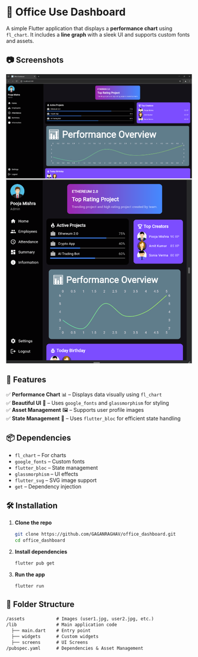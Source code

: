 # 📱 Office Use Dashboard

A simple Flutter application that displays a **performance chart** using `fl_chart`. It includes a **line graph** with a sleek UI and supports custom fonts and assets.  



## 📷 Screenshots  
<img src="assets/screenshot.png"> 
<img src="assets/tabletview.png" >  


## 🚀 Features  
✅ **Performance Chart** 📊 – Displays data visually using `fl_chart`  
✅ **Beautiful UI** 🎨 – Uses `google_fonts` and `glassmorphism` for styling  
✅ **Asset Management** 🖼️ – Supports user profile images  
✅ **State Management** 🔄 – Uses `flutter_bloc` for efficient state handling  

## 📦 Dependencies  
- `fl_chart` – For charts  
- `google_fonts` – Custom fonts  
- `flutter_bloc` – State management  
- `glassmorphism` – UI effects  
- `flutter_svg` – SVG image support  
- `get` – Dependency injection  

## 🛠 Installation  
1. **Clone the repo**  
   ```sh
   git clone https://github.com/GAGANRAGHAV/office_dashboard.git
   cd office_dashboard
   ```
2. **Install dependencies**  
   ```sh
   flutter pub get
   ```
3. **Run the app**  
   ```sh
   flutter run
   ```

## 📂 Folder Structure  
```
/assets            # Images (user1.jpg, user2.jpg, etc.)
/lib               # Main application code
  ├── main.dart    # Entry point
  ├── widgets      # Custom widgets
  ├── screens      # UI Screens
/pubspec.yaml      # Dependencies & Asset Management
```

